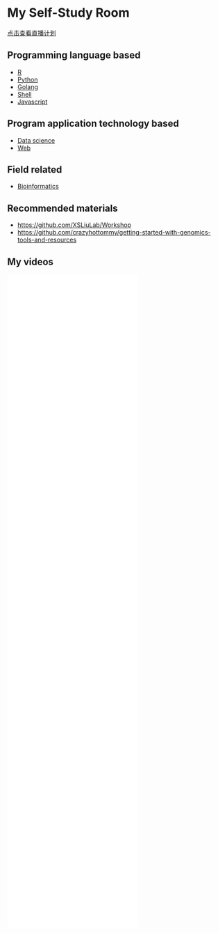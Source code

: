 # My Self-Study Room

[点击查看直播计划](直播计划.md)

## Programming language based

- [R](r)
- [Python](python)
- [Golang](go)
- [Shell](shell)
- [Javascript](js)

## Program application technology based

- [Data science](data-science)
- [Web](web)

## Field related

- [Bioinformatics](bioinformatics)

## Recommended materials

- <https://github.com/XSLiuLab/Workshop>
- <https://github.com/crazyhottommy/getting-started-with-genomics-tools-and-resources>

## My videos

<iframe src="//player.bilibili.com/player.html?aid=883301196&bvid=BV16K4y1t7VD&cid=193603100&page=1" scrolling="no" border="0" frameborder="no" framespacing="0" allowfullscreen="true"> </iframe>

<iframe src="//player.bilibili.com/player.html?aid=668320105&bvid=BV1Ua4y1e7or&cid=197293837&page=1" scrolling="no" border="0" frameborder="no" framespacing="0" allowfullscreen="true"> </iframe>

<iframe src="//player.bilibili.com/player.html?aid=838545240&bvid=BV1hg4y1q7xc&cid=204341210&page=1" scrolling="no" border="0" frameborder="no" framespacing="0" allowfullscreen="true"> </iframe>

<iframe src="//player.bilibili.com/player.html?aid=926149506&bvid=BV1ST4y1J7Ai&cid=206167267&page=1" scrolling="no" border="0" frameborder="no" framespacing="0" allowfullscreen="true"> </iframe>

<iframe src="//player.bilibili.com/player.html?aid=753990999&bvid=BV1wk4y1m7rn&cid=214194321&page=1" scrolling="no" border="0" frameborder="no" framespacing="0" allowfullscreen="true"> </iframe>

<iframe src="//player.bilibili.com/player.html?aid=754708687&bvid=BV1pk4y117Ng&cid=239539580&page=1" scrolling="no" border="0" frameborder="no" framespacing="0" allowfullscreen="true"> </iframe>

<iframe src="//player.bilibili.com/player.html?bvid=BV1n54y1B7aQ&page=1" scrolling="no" border="0" frameborder="no" framespacing="0" allowfullscreen="true"> </iframe>

<iframe src="//player.bilibili.com/player.html?bvid=BV1d5411G7U5&page=1" scrolling="no" border="0" frameborder="no" framespacing="0" allowfullscreen="true"> </iframe>

<iframe src="//player.bilibili.com/player.html?bvid=BV13v41147BH&page=1" scrolling="no" border="0" frameborder="no" framespacing="0" allowfullscreen="true"> </iframe>

<iframe src="//player.bilibili.com/player.html?bvid=BV1Ey4y1e71P&page=1" scrolling="no" border="0" frameborder="no" framespacing="0" allowfullscreen="true"> </iframe>